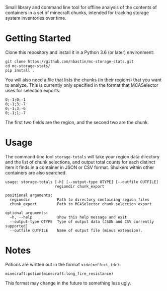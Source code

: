 Small library and command line tool for offline analysis of the contents of containers in a set of minecraft chunks, intended for tracking storage system inventories over time.

# Getting Started

Clone this repository and install it in a Python 3.6 (or later) environment:

```
git clone https://github.com/nbastin/mc-storage-stats.git
cd mc-storage-stats/
pip install .
```

You will also need a file that lists the chunks (in their regions) that you want to analyze.  This is currently only specified in the format that MCASelector uses for selection exports:

```
0;-1;0;-1
0;-1;3;-7
0;-1;3;-6
0;-1;1;-7
```

The first two fields are the region, and the second two are the chunk.

# Usage

The command-line tool `storage-totals` will take your region data directory and the list of chunk selections, and output total counts for each distinct item it finds in a container in JSON or CSV format.  Shulkers within other containers are also searched.

```
usage: storage-totals [-h] [--output-type OTYPE] [--outfile OUTFILE]
                      regiondir chunk_export

positional arguments:
  regiondir            Path to directory containing region files
  chunk_export         Path to MCASelector chunk selection export

optional arguments:
  -h, --help           show this help message and exit
  --output-type OTYPE  Type of output data (JSON and CSV currently supported)
  --outfile OUTFILE    Name of output file (minus extension).
```

# Notes

Potions are written out in the format ```<id>(<effect_id>)```:

```minecraft:potion(minecraft:long_fire_resistance)```

This format may change in the future to something less ugly.


